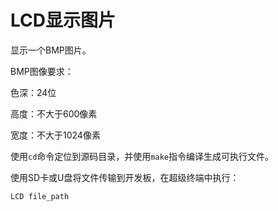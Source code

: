 # LCD显示图片

显示一个BMP图片。

BMP图像要求：

色深：24位

高度：不大于600像素

宽度：不大于1024像素

使用`cd`命令定位到源码目录，并使用`make`指令编译生成可执行文件。

使用SD卡或U盘将文件传输到开发板，在超级终端中执行：

```
LCD file_path
```
